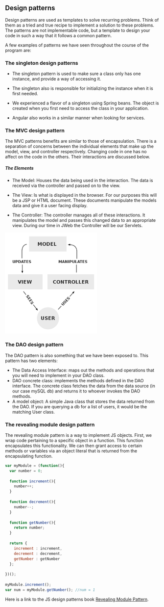 ## Design patterns

Design patterns are used as templates to solve recurring problems. Think of them as a tried and true recipe to implement a solution to these problems. The patterns are not implementable code, but a template to design your code in such a way that it follows a common pattern.

A few examples of patterns we have seen throughout the course of the program are:

### The singleton design patterns
* The singleton pattern is used to make sure a class only has one instance, and provide a way of accessing it.
* The singleton also is responsible for initializing the instance when it is first needed.

* We experienced a flavor of a singleton using Spring beans. The object is created when you first need to access the class in your application.  
* Angular also works in a similar manner when looking for services.  

### The MVC design pattern
The MVC patterns benefits are similar to those of encapsulation. There is a separation of concerns between the individual elements that make up the model, view, and controller respectively. Changing code in one has no affect on the code in the others. Their interactions are discussed below.

##### The Elements
* The Model: Houses the data being used in the interaction. The data is received via the controller and passed on to the view.

* The View: Is what is displayed in the browser. For our purposes this will be a JSP or HTML document. These documents manipulate the models data and give it a user facing display.

* The Controller: The controller manages all of these interactions. It manipulates the model and passes this changed data to an appropriate view. During our time in JWeb the Controller will be our Servlets.

<img src="MVC.png" width ="300"/>

### The DAO design pattern
The DAO pattern is also something that we have been exposed to. This pattern has two elements:
* The Data Access Interface: maps out the methods and operations that you will need to implement in your DAO class.
* DAO concrete class: implements the methods defined in the DAO interface. The concrete class fetches the data from the data source (in our case mySQL db) and returns it to whoever invokes the DAO methods.
* A model object: A simple Java class that stores the data returned from the DAO. If you are querying a db for a list of users, it would be the matching User class.

### The revealing module design pattern
The revealing module pattern is a way to implement JS objects. First, we wrap code pertaining to a specific object in a function. This function encapsulates this functionality. We can then grant access to certain methods or variables via an object literal that is returned from the encapsulating function.

```js
var myModule = (function(){
  var number = 0;

  function increment(){
    number++;
  }

  function decrement(){
    number--;
  }

  function getNumber(){
    return number;
  }

  return {
    increment : increment,
    decrement : decrement,
    getNumber : getNumber
  };

})();

myModule.increment();
var num = myModule.getNumber(); //num = 1
```

Here is a link to the JS design patterns book [Revealing Module Pattern][Revealing Module Pattern].

[Revealing Module Pattern]:https://addyosmani.com/resources/essentialjsdesignpatterns/book/#revealingmodulepatternjavascript
